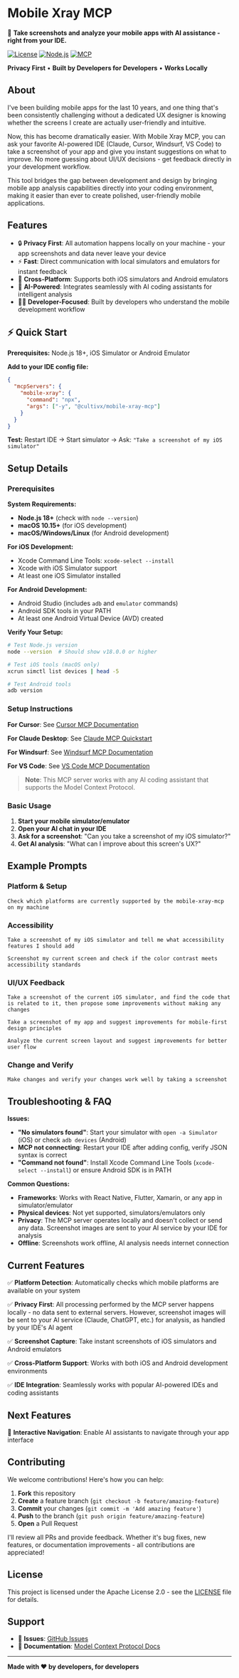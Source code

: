 # Mobile Xray MCP

🔬 **Take screenshots and analyze your mobile apps with AI assistance - right from your IDE.**

[![License](https://img.shields.io/badge/License-Apache%202.0-blue.svg)](https://opensource.org/licenses/Apache-2.0)
[![Node.js](https://img.shields.io/badge/Node.js-18%2B-green.svg)](https://nodejs.org/)
[![MCP](https://img.shields.io/badge/MCP-Compatible-purple.svg)](https://modelcontextprotocol.io/)

**Privacy First** • **Built by Developers for Developers** • **Works Locally**

## About

I've been building mobile apps for the last 10 years, and one thing that's been consistently challenging without a dedicated UX designer is knowing whether the screens I create are actually user-friendly and intuitive.

Now, this has become dramatically easier. With Mobile Xray MCP, you can ask your favorite AI-powered IDE (Claude, Cursor, Windsurf, VS Code) to take a screenshot of your app and give you instant suggestions on what to improve. No more guessing about UI/UX decisions - get feedback directly in your development workflow.

This tool bridges the gap between development and design by bringing mobile app analysis capabilities directly into your coding environment, making it easier than ever to create polished, user-friendly mobile applications.

## Features

- 🔒 **Privacy First**: All automation happens locally on your machine - your app screenshots and data never leave your device
- ⚡ **Fast**: Direct communication with local simulators and emulators for instant feedback
- 📱 **Cross-Platform**: Supports both iOS simulators and Android emulators
- 🤖 **AI-Powered**: Integrates seamlessly with AI coding assistants for intelligent analysis
- 👨‍💻 **Developer-Focused**: Built by developers who understand the mobile development workflow

## ⚡ Quick Start

**Prerequisites:** Node.js 18+, iOS Simulator or Android Emulator

**Add to your IDE config file:**

```json
{
  "mcpServers": {
    "mobile-xray": {
      "command": "npx",
      "args": ["-y", "@cultivx/mobile-xray-mcp"]
    }
  }
}
```

**Test:** Restart IDE → Start simulator → Ask: `"Take a screenshot of my iOS simulator"`

## Setup Details

### Prerequisites

**System Requirements:**

- **Node.js 18+** (check with `node --version`)
- **macOS 10.15+** (for iOS development)
- **macOS/Windows/Linux** (for Android development)

**For iOS Development:**

- Xcode Command Line Tools: `xcode-select --install`
- Xcode with iOS Simulator support
- At least one iOS Simulator installed

**For Android Development:**

- Android Studio (includes `adb` and `emulator` commands)
- Android SDK tools in your PATH
- At least one Android Virtual Device (AVD) created

**Verify Your Setup:**

```bash
# Test Node.js version
node --version  # Should show v18.0.0 or higher

# Test iOS tools (macOS only)
xcrun simctl list devices | head -5

# Test Android tools
adb version
```

### Setup Instructions

**For Cursor**: See [Cursor MCP Documentation](https://docs.cursor.com/context/model-context-protocol)

**For Claude Desktop**: See [Claude MCP Quickstart](https://modelcontextprotocol.io/quickstart/user)

**For Windsurf**: See [Windsurf MCP Documentation](https://docs.codeium.com/windsurf/mcp)

**For VS Code**: See [VS Code MCP Documentation](https://code.visualstudio.com/docs/copilot/chat/mcp-servers)

> **Note**: This MCP server works with any AI coding assistant that supports the Model Context Protocol.

### Basic Usage

1. **Start your mobile simulator/emulator**
2. **Open your AI chat in your IDE**
3. **Ask for a screenshot**: "Can you take a screenshot of my iOS simulator?"
4. **Get AI analysis**: "What can I improve about this screen's UX?"

## Example Prompts

### Platform & Setup

```
Check which platforms are currently supported by the mobile-xray-mcp on my machine
```

### Accessibility

```
Take a screenshot of my iOS simulator and tell me what accessibility features I should add
```

```
Screenshot my current screen and check if the color contrast meets accessibility standards
```

### UI/UX Feedback

```
Take a screenshot of the current iOS simulator, and find the code that is related to it, then propose some improvements without making any changes
```

```
Take a screenshot of my app and suggest improvements for mobile-first design principles
```

```
Analyze the current screen layout and suggest improvements for better user flow
```

### Change and Verify

```
Make changes and verify your changes work well by taking a screenshot
```

## Troubleshooting & FAQ

**Issues:**

- **"No simulators found"**: Start your simulator with `open -a Simulator` (iOS) or check `adb devices` (Android)
- **MCP not connecting**: Restart your IDE after adding config, verify JSON syntax is correct
- **"Command not found"**: Install Xcode Command Line Tools (`xcode-select --install`) or ensure Android SDK is in PATH

**Common Questions:**

- **Frameworks**: Works with React Native, Flutter, Xamarin, or any app in simulator/emulator
- **Physical devices**: Not yet supported, simulators/emulators only
- **Privacy**: The MCP server operates locally and doesn't collect or send any data. Screenshot images are sent to your AI service by your IDE for analysis
- **Offline**: Screenshots work offline, AI analysis needs internet connection

## Current Features

✅ **Platform Detection**: Automatically checks which mobile platforms are available on your system

✅ **Privacy First**: All processing performed by the MCP server happens locally - no data sent to external servers. However, screenshot images will be sent to your AI service (Claude, ChatGPT, etc.) for analysis, as handled by your IDE's AI agent

✅ **Screenshot Capture**: Take instant screenshots of iOS simulators and Android emulators

✅ **Cross-Platform Support**: Works with both iOS and Android development environments

✅ **IDE Integration**: Seamlessly works with popular AI-powered IDEs and coding assistants

## Next Features

🚧 **Interactive Navigation**: Enable AI assistants to navigate through your app interface

## Contributing

We welcome contributions! Here's how you can help:

1. **Fork** this repository
2. **Create** a feature branch (`git checkout -b feature/amazing-feature`)
3. **Commit** your changes (`git commit -m 'Add amazing feature'`)
4. **Push** to the branch (`git push origin feature/amazing-feature`)
5. **Open** a Pull Request

I'll review all PRs and provide feedback. Whether it's bug fixes, new features, or documentation improvements - all contributions are appreciated!

## License

This project is licensed under the Apache License 2.0 - see the [LICENSE](LICENSE) file for details.

## Support

- 🐛 **Issues**: [GitHub Issues](https://github.com/cultivx/mobile-xray-mcp/issues)
- 📖 **Documentation**: [Model Context Protocol Docs](https://modelcontextprotocol.io/)

---

**Made with ❤️ by developers, for developers**
